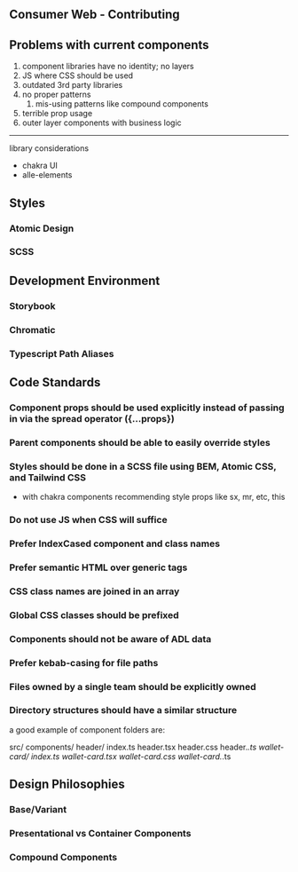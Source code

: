 ## Consumer Web - Contributing


## Problems with current components

1. component libraries have no identity; no layers
2. JS where CSS should be used
3. outdated 3rd party libraries
4. no proper patterns
   1. mis-using patterns like compound components
5. terrible prop usage
6. outer layer components with business logic

--------------------------------------------------

library considerations
- chakra UI
- alle-elements

## Styles

### Atomic Design

### SCSS

## Development Environment

### Storybook

### Chromatic

### Typescript Path Aliases

## Code Standards

### Component props should be used explicitly instead of passing in via the spread operator ({...props})

### Parent components should be able to easily override styles

### Styles should be done in a SCSS file using BEM, Atomic CSS, and Tailwind CSS

- with chakra components recommending style props like sx, mr, etc, this 

### Do not use JS when CSS will suffice

### Prefer IndexCased component and class names

### Prefer semantic HTML over generic tags

### CSS class names are joined in an array

### Global CSS classes should be prefixed

### Components should not be aware of ADL data

### Prefer kebab-casing for file paths

### Files owned by a single team should be explicitly owned

### Directory structures should have a similar structure

a good example of component folders are:

src/
  components/
    header/
      index.ts
      header.tsx
      header.css
      header.*.ts
    wallet-card/
      index.ts
      wallet-card.tsx
      wallet-card.css
      wallet-card.*.ts

## Design Philosophies

### Base/Variant

### Presentational vs Container Components

### Compound Components